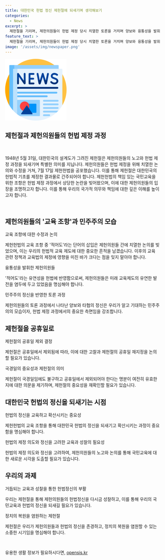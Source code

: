 ```yaml
---
title: 대한민국 헌법 정신 제헌절에 되새기며 생각해보기
categories:
  - News
excerpt: >
  제헌절을 기리며, 제헌의원들이 헌법 제정 당시 치열한 토론을 거치며 양보와 융통성을 발휘한 과정이 기록되어 있다. 국민의 교육 권리를 의무교육 기간 및 무상 교육으로 명시한 제헌헌법의 교육 조항에 대한 토론과 수정 과정, 그리고 현재의 공휴일 제외 문제와 제헌절의 재지정을 통해 국민의 헌법 정신을 되새겨야 한다. 헌법의 정신과 제헌의원들의 노고를 더 잘 알아야 하며, 정치의 본래적인 가치를 되찾는 것이 우리의 과제다. 이러한 과정에서 우리는 치열한 토론과 상대방을 존중하며 타협하는 민주주의 정신을 되찾아야 한다.
feature_text: >
  제헌절을 기리며, 제헌의원들이 헌법 제정 당시 치열한 토론을 거치며 양보와 융통성을 발휘한 과정이 기록되어 있다. 국민의 교육 권리를 의무교육 기간 및 무상 교육으로 명시한 제헌헌법의 교육 조항에 대한 토론과 수정 과정, 그리고 현재의 공휴일 제외 문제와 제헌절의 재지정을 통해 국민의 헌법 정신을 되새겨야 한다. 헌법의 정신과 제헌의원들의 노고를 더 잘 알아야 하며, 정치의 본래적인 가치를 되찾는 것이 우리의 과제다. 이러한 과정에서 우리는 치열한 토론과 상대방을 존중하며 타협하는 민주주의 정신을 되찾아야 한다.
image: '/assets/img/newspaper.png'
---
```


<p><img src="/assets/img/newspaper.png" alt="kimp 속보" /></p>

<h2 data-ke-size="size26">제헌절과 제헌의원들의 헌법 제정 과정</h2>

<p data-ke-size="size16">&nbsp;</p>

<p>1948년 5월 31일, 대한민국의 설계도가 그려진 제헌절은 제헌의원들의 노고와 헌법 제정 과정을 되새기며 특별한 의미를 지닙니다. 제헌의원들은 헌법 제정을 위해 치열한 논의와 수정을 거쳐, 7월 17일 제헌헌법을 공포했습니다. 이를 통해 제헌절은 대한민국의 헌법적 기초를 제정한 결과물로 간주되어야 합니다. 제헌헌법의 책임 있는 국민교육을 위한 조항은 헌법 제정 과정에서 상당한 논란을 빚어왔으며, 이에 대한 제헌의원들의 입장을 조명하고자 합니다. 이를 통해 우리의 국가적 의무와 책임에 대한 깊은 이해를 높이고자 합니다.</p>

<p data-ke-size="size16">&nbsp;</p>

<h2 data-ke-size="size24">제헌의원들의 '교육 조항'과 민주주의 모습</h2>

<p data-ke-size="size16">교육 조항에 대한 수정과 논의</p>

<p>제헌헌법의 교육 조항 중 '적어도'라는 단어의 삽입은 제헌의원들 간에 치열한 논의를 빚었으며, 이는 우리의 헌법적 교육 제도에 대한 중요한 흔적을 남겼습니다. 이후의 교육 관련 정책과 교육법의 제정에 영향을 미친 바가 크다는 점을 잊지 말아야 합니다.</p>

<p data-ke-size="size16">융통성을 발휘한 제헌의원들</p>

<p>'적어도'라는 유연성을 헌법에 반영함으로써, 제헌의원들은 미래 교육제도의 유연한 발전을 염두에 두고 있었음을 명심해야 합니다.</p>

<p data-ke-size="size16">민주주의 정신을 반영한 토론 과정</p>

<p>제헌의원들의 토론 과정에서 나타난 양보와 타협의 정신은 우리가 알고 기대하는 민주주의의 모습이자, 헌법 제정 과정에서의 중요한 측면임을 강조합니다.</p>

<h2 data-ke-size="size24">제헌절을 공휴일로</h2>

<p data-ke-size="size16">제헌절의 공휴일 제외 결정</p>

<p>제헌절은 공휴일에서 제외됨에 따라, 이에 대한 고찰과 제헌절의 공휴일 재지정을 논의할 필요가 있습니다.</p>

<p data-ke-size="size16">국경일의 중요성과 제헌절의 의미</p>

<p>제헌절이 국경일임에도 불구하고 공휴일에서 제외되어야 한다는 명분이 여전히 유효한지에 대한 의문을 제기하며, 제헌절의 중요성을 재확인할 필요가 있습니다.</p>

<h2 data-ke-size="size24">대한민국 헌법의 정신을 되새기는 시점</h2>

<p data-ke-size="size16">헌법의 정신을 교육하고 확산시키는 중요성</p>

<p>제헌헌법의 교육 조항을 통해 대한민국 헌법의 정신을 되새기고 확산시키는 과정이 중요함을 명심해야 합니다.</p>

<p data-ke-size="size16">헌법의 제정 의도와 정신을 고려한 교육과 성찰의 필요성</p>

<p>헌법의 제정 의도와 정신을 고려하여, 제헌의원들의 노고와 논의를 통해 국민교육에 대한 새로운 시각을 도출할 필요가 있습니다.</p>

<h2 data-ke-size="size24">우리의 과제</h2>

<p data-ke-size="size16">거듭되는 교육과 성찰을 통한 헌법정신의 부활</p>

<p>우리는 제헌절을 통해 제헌의원들의 헌법정신을 다시금 성찰하고, 이를 통해 우리의 국민교육과 헌법의 정신을 되새길 필요가 있습니다.</p>

<p data-ke-size="size16">정치의 복원을 염원하는 제헌절</p>

<p>제헌절은 우리가 제헌의원들과 헌법의 정신을 존경하고, 정치의 복원을 염원할 수 있는 소중한 시기임을 명심해야 합니다.</p>

<p data-ke-size="size16">&nbsp;</p>
유용한 생활 정보가 필요하시다면, <a href="https://opensis.kr" rel="dofollow">opensis.kr</a>


